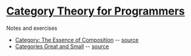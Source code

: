 # [Category Theory for Programmers](https://bartoszmilewski.com/2014/10/28/category-theory-for-programmers-the-preface/)

Notes and exercises

* [Category: The Essence of Composition](./ch1/index.md) -- [source](https://bartoszmilewski.com/2014/12/05/categories-great-and-small/)
* [Categories Great and Small](./ch3/index.md) -- [source](https://bartoszmilewski.com/2014/12/05/categories-great-and-small/)

